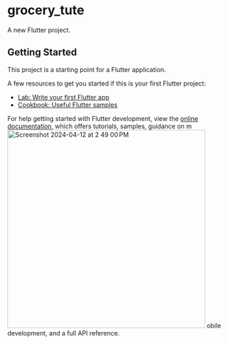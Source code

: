 # grocery_tute

A new Flutter project.

## Getting Started

This project is a starting point for a Flutter application.

A few resources to get you started if this is your first Flutter project:

- [Lab: Write your first Flutter app](https://docs.flutter.dev/get-started/codelab)
- [Cookbook: Useful Flutter samples](https://docs.flutter.dev/cookbook)

For help getting started with Flutter development, view the
[online documentation](https://docs.flutter.dev/), which offers tutorials,
samples, guidance on m<img width="445" alt="Screenshot 2024-04-12 at 2 49 00 PM" src="https://github.com/IamaAB/Grocery_App/assets/102419256/72b0f7bb-ed5b-439e-a279-5693399e3df4">
obile development, and a full API reference.



